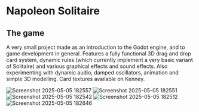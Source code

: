 # Napoleon Solitaire
## The game
A very small project made as an introduction to the Godot engine, and to game development in general.
Features a fully functional 3D drag and drop card system, dynamic rules (which currently implement a very basic variant of Solitaire) and various graphical effects and sound effects.
Also experimenting with dynamic audio, damped oscillators, animation and simple 3D modelling.
Card textures available on Kenney.

![Screenshot 2025-05-05 182557](https://github.com/user-attachments/assets/54cce571-ce01-4943-8e33-ad4b30b2b4e9)
![Screenshot 2025-05-05 182551](https://github.com/user-attachments/assets/3c82ff67-88e3-496c-acab-b626f1683447)
![Screenshot 2025-05-05 182542](https://github.com/user-attachments/assets/c0ead0f9-1b1a-4bb4-a8a1-b5aa21d6afcb)
![Screenshot 2025-05-05 182512](https://github.com/user-attachments/assets/249ce30c-319c-4ea8-b644-1645263fa6b6)
![Screenshot 2025-05-05 182646](https://github.com/user-attachments/assets/7dd900b7-8497-4d71-aaaf-faf43413d4f8)
